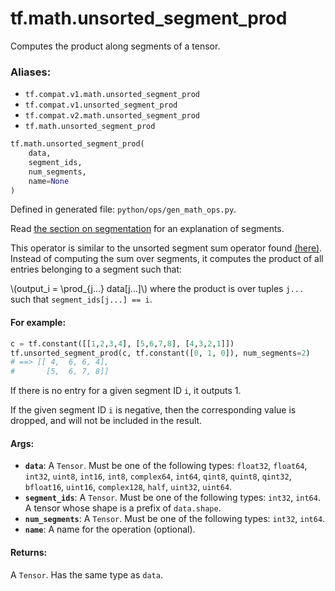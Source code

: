 <div itemscope itemtype="http://developers.google.com/ReferenceObject">
<meta itemprop="name" content="tf.math.unsorted_segment_prod" />
<meta itemprop="path" content="Stable" />
</div>

# tf.math.unsorted_segment_prod

Computes the product along segments of a tensor.

### Aliases:

* `tf.compat.v1.math.unsorted_segment_prod`
* `tf.compat.v1.unsorted_segment_prod`
* `tf.compat.v2.math.unsorted_segment_prod`
* `tf.math.unsorted_segment_prod`

``` python
tf.math.unsorted_segment_prod(
    data,
    segment_ids,
    num_segments,
    name=None
)
```



Defined in generated file: `python/ops/gen_math_ops.py`.

<!-- Placeholder for "Used in" -->

Read
[the section on segmentation](https://tensorflow.org/api_docs/python/tf/math#Segmentation)
for an explanation of segments.

This operator is similar to the unsorted segment sum operator found
[(here)](../../../api_docs/python/math_ops.md#UnsortedSegmentSum).
Instead of computing the sum over segments, it computes the product of all
entries belonging to a segment such that:

\\(output_i = \prod_{j...} data[j...]\\) where the product is over tuples
`j...` such that `segment_ids[j...] == i`.

#### For example:



``` python
c = tf.constant([[1,2,3,4], [5,6,7,8], [4,3,2,1]])
tf.unsorted_segment_prod(c, tf.constant([0, 1, 0]), num_segments=2)
# ==> [[ 4,  6, 6, 4],
#       [5,  6, 7, 8]]
```

If there is no entry for a given segment ID `i`, it outputs 1.

If the given segment ID `i` is negative, then the corresponding value is
dropped, and will not be included in the result.

#### Args:


* <b>`data`</b>: A `Tensor`. Must be one of the following types: `float32`, `float64`, `int32`, `uint8`, `int16`, `int8`, `complex64`, `int64`, `qint8`, `quint8`, `qint32`, `bfloat16`, `uint16`, `complex128`, `half`, `uint32`, `uint64`.
* <b>`segment_ids`</b>: A `Tensor`. Must be one of the following types: `int32`, `int64`.
  A tensor whose shape is a prefix of `data.shape`.
* <b>`num_segments`</b>: A `Tensor`. Must be one of the following types: `int32`, `int64`.
* <b>`name`</b>: A name for the operation (optional).


#### Returns:

A `Tensor`. Has the same type as `data`.
